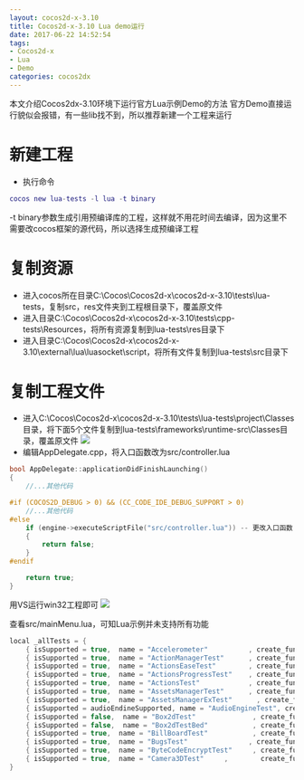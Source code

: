 ```yaml
---
layout: cocos2d-x-3.10
title: Cocos2d-x-3.10 Lua demo运行
date: 2017-06-22 14:52:54
tags: 
- Cocos2d-x
- Lua
- Demo
categories: cocos2dx
---
```


本文介绍Cocos2dx-3.10环境下运行官方Lua示例Demo的方法
官方Demo直接运行貌似会报错，有一些lib找不到，所以推荐新建一个工程来运行

# 新建工程
- 执行命令
``` lua
cocos new lua-tests -l lua -t binary
```
-t binary参数生成引用预编译库的工程，这样就不用花时间去编译，因为这里不需要改cocos框架的源代码，所以选择生成预编译工程

# 复制资源
- 进入cocos所在目录C:\Cocos\Cocos2d-x\cocos2d-x-3.10\tests\lua-tests，复制src，res文件夹到工程根目录下，覆盖原文件
- 进入目录C:\Cocos\Cocos2d-x\cocos2d-x-3.10\tests\cpp-tests\Resources，将所有资源复制到lua-tests\res目录下
- 进入目录C:\Cocos\Cocos2d-x\cocos2d-x-3.10\external\lua\luasocket\script，将所有文件复制到lua-tests\src目录下

# 复制工程文件
- 进入C:\Cocos\Cocos2d-x\cocos2d-x-3.10\tests\lua-tests\project\Classes目录，将下面5个文件复制到lua-tests\frameworks\runtime-src\Classes目录，覆盖原文件
![](\images\2017-06-22-Cocos2d-x-3.10-Lua-demo运行\1.png)
- 编辑AppDelegate.cpp，将入口函数改为src/controller.lua
```c++
bool AppDelegate::applicationDidFinishLaunching()
{
    //...其他代码

#if (COCOS2D_DEBUG > 0) && (CC_CODE_IDE_DEBUG_SUPPORT > 0)
    //...其他代码
#else
    if (engine->executeScriptFile("src/controller.lua")) -- 更改入口函数
    {
        return false;
    }
#endif

    return true;
}
```
用VS运行win32工程即可
![](\images\2017-06-22-Cocos2d-x-3.10-Lua-demo运行\2.png)

查看src/mainMenu.lua，可知Lua示例并未支持所有功能
```c++
local _allTests = {
    { isSupported = true,  name = "Accelerometer"          , create_func=             AccelerometerMain  },
    { isSupported = true,  name = "ActionManagerTest"      , create_func   =         ActionManagerTestMain  },
    { isSupported = true,  name = "ActionsEaseTest"        , create_func   =           EaseActionsTest      },
    { isSupported = true,  name = "ActionsProgressTest"    , create_func   =       ProgressActionsTest      },
    { isSupported = true,  name = "ActionsTest"            , create_func   =               ActionsTest      },
    { isSupported = true,  name = "AssetsManagerTest"      , create_func   =         AssetsManagerTestMain      },
    { isSupported = true,  name = "AssetsManagerExTest"      , create_func   =         AssetsManagerExTestMain  },
    { isSupported = audioEndineSupported, name = "AudioEngineTest", create_func = AudioEngineTest},
    { isSupported = false,  name = "Box2dTest"              , create_func=                 Box2dTestMain  },
    { isSupported = false,  name = "Box2dTestBed"           , create_func=              Box2dTestBedMain  },
    { isSupported = true,  name = "BillBoardTest"           , create_func=              BillBoardTestMain},
    { isSupported = true,  name = "BugsTest"               , create_func=              BugsTestMain      },
    { isSupported = true,  name = "ByteCodeEncryptTest"     , create_func=       ByteCodeEncryptTestMain  },
    { isSupported = true,  name = "Camera3DTest"     ,        create_func=       Camera3DTestMain  }
}
```
